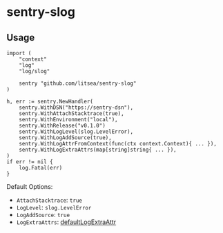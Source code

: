 # sentry-slog

## Usage

```golang
import (
	"context"
	"log"
	"log/slog"

	sentry "github.com/litsea/sentry-slog"
)

h, err := sentry.NewHandler(
	sentry.WithDSN("https://sentry-dsn"),
	sentry.WithAttachStacktrace(true),
	sentry.WithEnvironment("local"),
	sentry.WithRelease("v0.1.0")
	sentry.WithLogLevel(slog.LevelError),
	sentry.WithLogAddSource(true),
	sentry.WithLogAttrFromContext(func(ctx context.Context){ ... }),
	sentry.WithLogExtraAttrs(map[string]string{ ... }),
)
if err != nil {
	log.Fatal(err)
}
```

Default Options:

* `AttachStacktrace`: `true`
* `LogLevel`: `slog.LevelError`
* `LogAddSource`: `true`
* `LogExtraAttrs`: [defaultLogExtraAttr](log.go)

